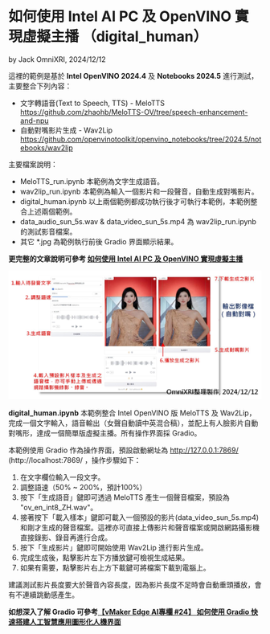 # 如何使用 Intel AI PC 及 OpenVINO 實現虛擬主播 （digital_human）
by Jack OmniXRI, 2024/12/12  

這裡的範例是基於 **Intel OpenVINO 2024.4** 及 **Notebooks 2024.5** 進行測試，主要整合下列內容：  
* 文字轉語音(Text to Speech, TTS) - MeloTTS https://github.com/zhaohb/MeloTTS-OV/tree/speech-enhancement-and-npu  
* 自動對嘴影片生成 - Wav2Lip  https://github.com/openvinotoolkit/openvino_notebooks/tree/2024.5/notebooks/wav2lip  

主要檔案說明：  
* MeloTTS_run.ipynb 本範例為文字生成語音。  
* wav2lip_run.ipynb 本範例為輸入一個影片和一段聲音，自動生成對嘴影片。  
* digital_human.ipynb 以上兩個範例都成功執行後才可執行本範例，本範例整合上述兩個範例。  
* data_audio_sun_5s.wav & data_video_sun_5s.mp4 為 wav2lip_run.ipynb 的測試影音檔案。  
* 其它 *.jpg 為範例執行前後 Gradio 界面顯示結果。  

**更完整的文章說明可參考 [如何使用 Intel AI PC 及 OpenVINO 實現虛擬主播](https://hackmd.io/@OmniXRI-Jack/Digital-Human)**  

![](20241212_Digital_Human_Fig04.jpg)

**digital_human.ipynb** 本範例整合 Intel OpenVINO 版 MeloTTS 及 Wav2Lip，完成一個文字輸入，語音輸出（女聲自動讀中英混合稿），並配上有人臉影片自動對嘴形，達成一個簡單版虛擬主播。所有操作界面採 Gradio。  

本範例使用 Gradio 作為操作界面，預設啟動網址為 http://127.0.0.1:7869/  (http://localhost:7869/ ，操作步驟如下：  
1. 在文字欄位輸入一段文字。  
2. 調整語速（50% ~ 200%，預計100%）  
3. 按下「生成語音」鍵即可透過 MeloTTS 產生一個聲音檔案，預設為 "ov_en_int8_ZH.wav"。  
4. 接著按下「載入樣本」鍵即可載入一個預設的影片(data_video_sun_5s.mp4)和剛才生成的聲音檔案。這裡亦可直接上傳影片和聲音檔案或開啟網路攝影機直接錄影、錄音再進行合成。  
5. 按下「生成影片」鍵即可開始使用 Wav2Lip 進行影片生成。  
6. 完成生成後，點擊影片左下方播放鍵可檢視生成結果。  
7. 如果有需要，點擊影片右上方下載鍵可將檔案下載到電腦上。  

建議測試影片長度要大於聲音內容長度，因為影片長度不足時會自動重頭播放，會有不連續跳動感產生。  

**如想深入了解 Gradio 可參考[【vMaker Edge AI專欄 #24】 如何使用 Gradio 快速搭建人工智慧應用圖形化人機界面](https://omnixri.blogspot.com/2024/12/vmaker-edge-ai-24-gradio.html)**

